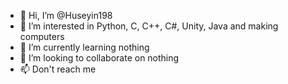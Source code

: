 - 👋 Hi, I’m @Huseyin198
- 👀 I’m interested in Python, C, C++, C#, Unity, Java and making computers
- 🌱 I’m currently learning nothing
- 💞️ I’m looking to collaborate on nothing
- 📫 Don't reach me
